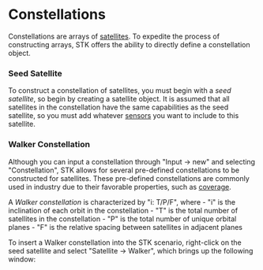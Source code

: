 # Constellations
Constellations are arrays of [satellites](Satellite.md). To expedite the process of constructing arrays, STK offers the ability to directly define a constellation object.

### Seed Satellite
To construct a constellation of satellites, you must begin with a *seed satellite*, so begin by creating a satellite object. It is assumed that all satellites in the constellation have the same capabilities as the seed satellite, so you must add whatever [sensors](sensors.md) you want to include to this satellite.

### Walker Constellation
Although you can input a constellation through "Input -> new" and selecting "Constellation", STK allows for several pre-defined constellations to be constructed for satellites. These pre-defined constellations are commonly used in industry due to their favorable properties, such as [coverage](Coverage.md).

A *Walker constellation* is characterized by "i: T/P/F", where
	- "i" is the inclination of each orbit in the constellation
	- "T" is the total number of satellites in the constellation
	- "P" is the total number of unique orbital planes
	- "F" is the relative spacing between satellites in adjacent planes 

To insert a Walker constellation into the STK scenario, right-click on the seed satellite and select "Satellite -> Walker", which brings up the following window:

